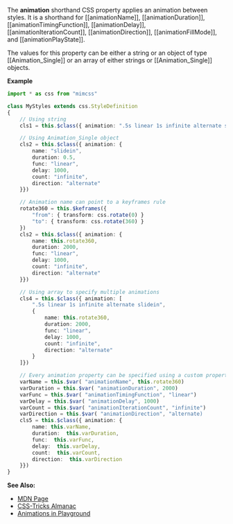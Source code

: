 The **animation** shorthand CSS property applies an animation between styles. It is a shorthand for [[animationName]], [[animationDuration]], [[animationTimingFunction]], [[animationDelay]], [[animationIterationCount]], [[animationDirection]], [[animationFillMode]], and [[animationPlayState]].

The values for this property can be either a string or an object of type [[Animation_Single]] or an array of either strings or [[Animation_Single]] objects.

**Example**

```typescript
import * as css from "mimcss"

class MyStyles extends css.StyleDefinition
{
    // Using string
    cls1 = this.$class({ animation: ".5s linear 1s infinite alternate slidein" })

    // Using Animation_Single object
    cls2 = this.$class({ animation: {
        name: "slidein",
        duration: 0.5,
        func: "linear",
        delay: 1000,
        count: "infinite",
        direction: "alternate"
    }})

    // Animation name can point to a keyframes rule
    rotate360 = this.$keframes({
        "from": { transform: css.rotate(0) }
        "to": { transform: css.rotate(360) }
    })
    cls2 = this.$class({ animation: {
        name: this.rotate360,
        duration: 2000,
        func: "linear",
        delay: 1000,
        count: "infinite",
        direction: "alternate"
    }})

    // Using array to specify multiple animations
    cls4 = this.$class({ animation: [
        ".5s linear 1s infinite alternate slidein",
        {
            name: this.rotate360,
            duration: 2000,
            func: "linear",
            delay: 1000,
            count: "infinite",
            direction: "alternate"
        }
    ]})

    // Every animation property can be specified using a custom property
    varName = this.$var( "animationName", this.rotate360)
    varDuration = this.$var( "animationDuration", 2000)
    varFunc = this.$var( "animationTimingFunction", "linear")
    varDelay = this.$var( "animationDelay", 1000)
    varCount = this.$var( "animationIterationCount", "infinite")
    varDirection = this.$var( "animationDirection", "alternate)
    cls5 = this.$class({ animation: {
        name: this.varName,
        duration:  this.varDuration,
        func:  this.varFunc,
        delay:  this.varDelay,
        count:  this.varCount,
        direction:  this.varDirection
    }})
}
```

**See Also:**
- <a href="https://developer.mozilla.org/en-US/docs/Web/CSS/animation" target="mdn">MDN Page</a>
- <a href="https://css-tricks.com/almanac/properties/a/animation" target="mdn">CSS-Tricks Almanac</a>
- <a href="http://www.mimcss.com/demo/playground.html?file=animations.tsx" target="playground">Animations in Playground</a>

